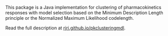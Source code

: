 This package is a Java implementation for clustering of pharmacokinetics responses with model selection based on the Minimum Description Length principle or the Normalized Maximum Likelihood codelength.

Read the full description at [rjri.github.io/pkclusteringmdl](https://rjri.github.io/pkclusteringmdl/).
